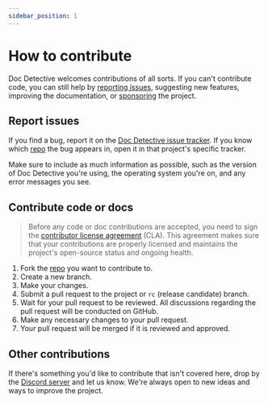 ```yaml
---
sidebar_position: 1
---
```


# How to contribute

Doc Detective welcomes contributions of all sorts. If you can't contribute code, you can still help by [reporting issues](#report-issues), suggesting new features, improving the documentation, or [sponsoring](/support) the project.

## Report issues

If you find a bug, report it on the [Doc Detective issue tracker](https://github.com/doc-detective/doc-detective/issues). If you know which [repo](/docs/category/repos) the bug appears in, open it in that project's specific tracker.

Make sure to include as much information as possible, such as the version of Doc Detective you're using, the operating system you're on, and any error messages you see.

## Contribute code or docs

> Before any code or doc contributions are accepted, you need to sign the [contributor license agreement](https://cla-assistant.io/doc-detective/doc-detective.github.io) (CLA). This agreement makes sure that your contributions are properly licensed and maintains the project's open-source status and ongoing health.

1. Fork the [repo](/docs/category/repos) you want to contribute to.
2. Create a new branch.
3. Make your changes.
4. Submit a pull request to the project or `rc` (release candidate) branch.
5. Wait for your pull request to be reviewed. All discussions regarding the pull request will be conducted on GitHub.
6. Make any necessary changes to your pull request.
7. Your pull request will be merged if it is reviewed and approved.

## Other contributions

If there's something you'd like to contribute that isn't covered here, drop by the [Discord server](https://discord.gg/2M7wXEThfF) and let us know. We're always open to new ideas and ways to improve the project.